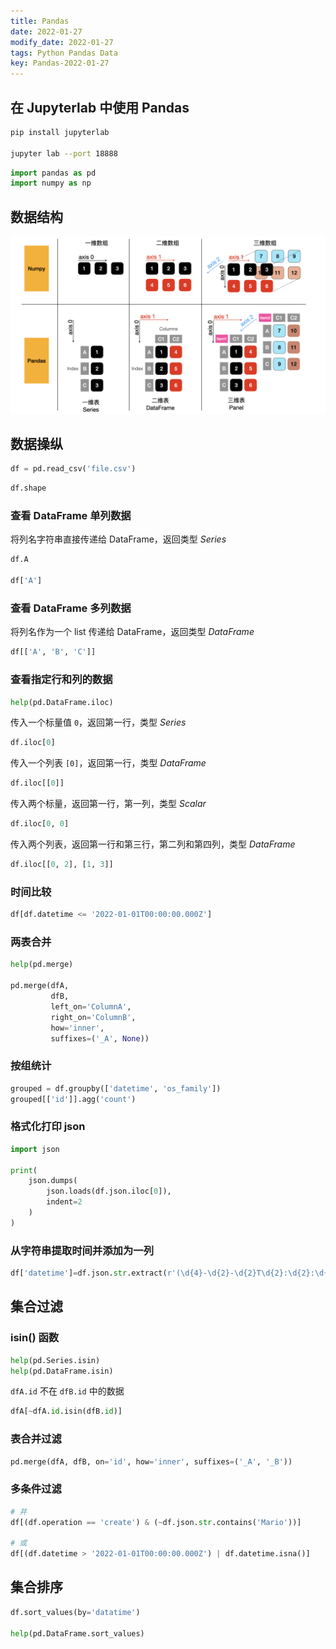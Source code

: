 ```yaml
---
title: Pandas
date: 2022-01-27
modify_date: 2022-01-27
tags: Python Pandas Data
key: Pandas-2022-01-27
---
```


## 在 Jupyterlab 中使用 Pandas

```bash
pip install jupyterlab

jupyter lab --port 18888
```

```python
import pandas as pd
import numpy as np
```

## 数据结构

![pandas-data-structures](/assets/images/pandas/pandas-data-structures.png)

<!--more-->

## 数据操纵

```python
df = pd.read_csv('file.csv')
```

```python
df.shape
```

### 查看 DataFrame 单列数据

将列名字符串直接传递给 DataFrame，返回类型 *Series*

```python
df.A

df['A']
```

### 查看 DataFrame 多列数据

将列名作为一个 list 传递给 DataFrame，返回类型 *DataFrame*

```python
df[['A', 'B', 'C']]
```

### 查看指定行和列的数据

```python
help(pd.DataFrame.iloc)
```

传入一个标量值 `0`，返回第一行，类型 *Series*

```python
df.iloc[0]
```

传入一个列表 `[0]`，返回第一行，类型 *DataFrame*

```python
df.iloc[[0]]
```

传入两个标量，返回第一行，第一列，类型 *Scalar*

```python
df.iloc[0, 0]
```

传入两个列表，返回第一行和第三行，第二列和第四列，类型 *DataFrame*

```python
df.iloc[[0, 2], [1, 3]]
```

### 时间比较

```python
df[df.datetime <= '2022-01-01T00:00:00.000Z']
```

### 两表合并

```python
help(pd.merge)

pd.merge(dfA,
         dfB,
         left_on='ColumnA',
         right_on='ColumnB',
         how='inner',
         suffixes=('_A', None))
```

### 按组统计

```python
grouped = df.groupby(['datetime', 'os_family'])
grouped[['id']].agg('count')
```

### 格式化打印 json

```python
import json

print(
    json.dumps(
        json.loads(df.json.iloc[0]),
        indent=2
    )
)
```

### 从字符串提取时间并添加为一列

```python
df['datetime']=df.json.str.extract(r'(\d{4}-\d{2}-\d{2}T\d{2}:\d{2}:\d{2}\.\d{3}Z)')
```

## 集合过滤

### isin() 函数

```python
help(pd.Series.isin)
help(pd.DataFrame.isin)
```

`dfA.id` 不在 `dfB.id` 中的数据

```python
dfA[~dfA.id.isin(dfB.id)]
```

### 表合并过滤

```python
pd.merge(dfA, dfB, on='id', how='inner', suffixes=('_A', '_B'))
```

### 多条件过滤

```python
# 并
df[(df.operation == 'create') & (~df.json.str.contains('Mario'))]

# 或
df[(df.datetime > '2022-01-01T00:00:00.000Z') | df.datetime.isna()]
```

## 集合排序

```python
df.sort_values(by='datatime')

help(pd.DataFrame.sort_values)
```
